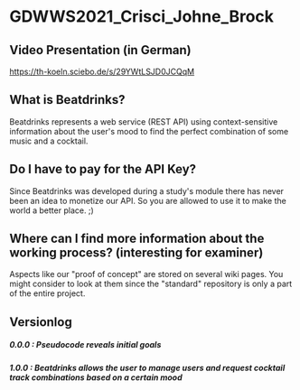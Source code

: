 # GDWWS2021_Crisci_Johne_Brock

## Video Presentation (in German)
https://th-koeln.sciebo.de/s/29YWtLSJD0JCQqM

## What is Beatdrinks?
Beatdrinks represents a web service (REST API) using context-sensitive information about the user's mood to find the perfect combination of some music and a cocktail.

## Do I have to pay for the API Key?
Since Beatdrinks was developed during a study's module there has never been an idea to monetize our API.
So you are allowed to use it to make the world a better place. ;)

## Where can I find more information about the working process? (interesting for examiner)
Aspects like our "proof of concept" are stored on several wiki pages.
You might consider to look at them since the "standard" repository is only a part of the entire project. 

## Versionlog
##### 0.0.0 : Pseudocode reveals initial goals
##### 1.0.0 : Beatdrinks allows the user to manage users and request cocktail track combinations based on a certain mood
